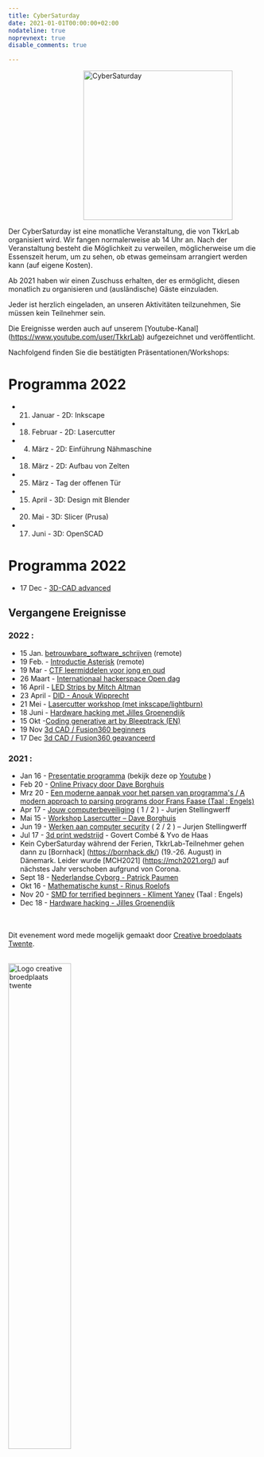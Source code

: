 ```yaml
---
title: CyberSaturday
date: 2021-01-01T00:00:00+02:00
nodateline: true
noprevnext: true
disable_comments: true

---
```

<img alt="CyberSaturday" src="/images/cyber_saturday.png" width="300px" height="300px" style="margin: 0 30%;">


Der CyberSaturday ist eine monatliche Veranstaltung, die von TkkrLab organisiert wird. Wir fangen normalerweise ab 14 Uhr an. Nach der Veranstaltung besteht die Möglichkeit zu verweilen, möglicherweise um die Essenszeit herum, um zu sehen, ob etwas gemeinsam arrangiert werden kann (auf eigene Kosten).

Ab 2021 haben wir einen Zuschuss erhalten, der es ermöglicht, diesen monatlich zu organisieren und (ausländische) Gäste einzuladen.

Jeder ist herzlich eingeladen, an unseren Aktivitäten teilzunehmen, Sie müssen kein Teilnehmer sein.

Die Ereignisse werden auch auf unserem [Youtube-Kanal] (https://www.youtube.com/user/TkkrLab) aufgezeichnet und veröffentlicht.

Nachfolgend finden Sie die bestätigten Präsentationen/Workshops:

# Programma 2022

* 21. Januar - 2D: Inkscape
* 18. Februar - 2D: Lasercutter
* 4. März - 2D: Einführung Nähmaschine
* 18. März - 2D: Aufbau von Zelten
* 25. März - Tag der offenen Tür
* 15. April - 3D: Design mit Blender
* 20. Mai - 3D: Slicer (Prusa)
* 17. Juni - 3D: OpenSCAD

# Programma 2022

* 17 Dec - [3D-CAD advanced](/cybersaturdays/2022_12_17_3d_cad_advanced/)

## Vergangene Ereignisse

###  2022 :

* 15 Jan. [betrouwbare_software_schrijven](/cybersaturdays/2022_01_15_betrouwbare_software_schrijven/) (remote)
* 19 Feb. - [Introductie Asterisk](/cybersaturdays/2022_02_19_asterisk/) (remote)
* 19 Mar - [CTF leermiddelen voor jong en oud](/cybersaturdays/2022_02_19_ctf_leermiddel_voor_jong_en_oud/
)
* 26 Maart - [Internationaal hackerspace Open dag](/blog/opendag-26-maart-2022/)
* 16 April - [LED Strips by Mitch Altman](/cybersaturdays/2022_04_16_ledstrips_mitch_altman/)
* 23 April - [DID - Anouk Wipprecht](/blog/blog_nieuws_2022_03_30_did_anouk_wipprecht/)
* 21 Mei - [Lasercutter workshop (met inkscape/lightburn)](/cybersaturdays/2022_05_21_inkscape_en_lasercutter/
) 
* 18 Juni - [Hardware hacking met Jilles Groenendijk](/cybersaturdays/hardware_hacking__jilles_groenendijk/)
* 15 Okt -[Coding generative art by Bleeptrack (EN)](/cybersaturdays/2022_10_15_coding_generative_art_bleeptrack/)
* 19 Nov [3d CAD / Fusion360 beginners](/cybersaturdays/2022_11_19_3d_cad_beginners)
* 17 Dec [3d CAD / Fusion360 geavanceerd](/cybersaturdays/2022_12_17_3d_cad_advanced/)

###  2021 :

* Jan 16 - [Presentatie programma](/cybersaturdays/2021_01_16_presentatie_programma/) (bekijk deze op [Youtube](https://www.youtube.com/watch?v=nieysTn9afA) )
* Feb 20 - [Online Privacy door Dave Borghuis](/cybersaturdays/2021_02_20_online_privacy/)   
* Mrz 20 - [Een moderne aanpak voor het parsen van programma's / A modern approach to parsing programs door Frans Faase (Taal : Engels)](/cybersaturdays/2021_03_20_parsers/)
* Apr 17 - [Jouw computerbeveiliging](/cybersaturdays/2021_04_17_jouw_computerbeveiliging/) ( 1 / 2 ) - Jurjen Stellingwerff
* Mai 15 - [Workshop Lasercutter – Dave Borghuis](/cybersaturdays/2021_05_15_inkscape_en_lasercutter/)
* Jun 19 - [Werken aan computer security](/cybersaturdays/2021_06_19_werken_aan_computersecurity/) ( 2 / 2 ) – Jurjen Stellingwerff
* Jul 17 - [3d print wedstrijd](/cybersaturdays/2021_07_17_3d_print_wedstrijd/) - Govert Combé & Yvo de Haas
* Kein CyberSaturday während der Ferien, TkkrLab-Teilnehmer gehen dann zu [Bornhack] (https://bornhack.dk/) (19.-26. August) in Dänemark. Leider wurde [MCH2021] (https://mch2021.org/) auf nächstes Jahr verschoben aufgrund von Corona.
* Sept 18 - [Nederlandse Cyborg - Patrick Paumen](/cybersaturdays/2021_09_18_nederlandse_cyborg_patrick_paumen/)
* Okt 16 - [Mathematische kunst - Rinus Roelofs](/cybersaturdays/2021_10_16_mathematische_kunst__rinus_roelofs/)
* Nov 20 - [SMD for terrified beginners - Kliment Yanev](/cybersaturdays/2021_11_20_smd_for_terrified_beginners__kliment_yanev/) (Taal : Engels)
* Dec 18 - [Hardware hacking - Jilles Groenendijk](/en/cybersaturdays/2021_12_18_hardware_hacking__jilles_groenendijk/)


<br /><br />
Dit evenement word mede mogelijk gemaakt door [Creative broedplaats Twente](http://www.creatievebroedplaatsentwente.nl/).
<br /><br />

<img width=50% src="/images/Logo-Creatieve-Broedplaatsen-Twente.jpg"  alt="Logo creative broedplaats twente">